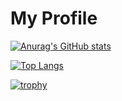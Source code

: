 # My Profile

[![Anurag's GitHub stats](https://github-readme-stats.vercel.app/api?username=tomoya-megane&theme=onedark&show_icons=true)](https://github.com/anuraghazra/github-readme-stats)  

[![Top Langs](https://github-readme-stats.vercel.app/api/top-langs/?username=tomoya-megane&theme=onedark)](https://github.com/anuraghazra/github-readme-stats)  

[![trophy](https://github-profile-trophy.vercel.app/?username=tomoya-megane&theme=onedark&column=4)](https://github.com/ryo-ma/github-profile-trophy)  

